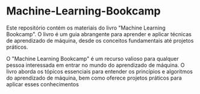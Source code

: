 # Machine-Learning-Bookcamp

Este repositório contém os materiais do livro "Machine Learning Bookcamp". O livro é um guia abrangente para aprender e aplicar técnicas de aprendizado de máquina, desde os conceitos fundamentais até projetos práticos.

O "Machine Learning Bookcamp" é um recurso valioso para qualquer pessoa interessada em entrar no mundo do aprendizado de máquina. O livro aborda os tópicos essenciais para entender os princípios e algoritmos do aprendizado de máquina, bem como oferece projetos práticos para aplicar esses conhecimentos
